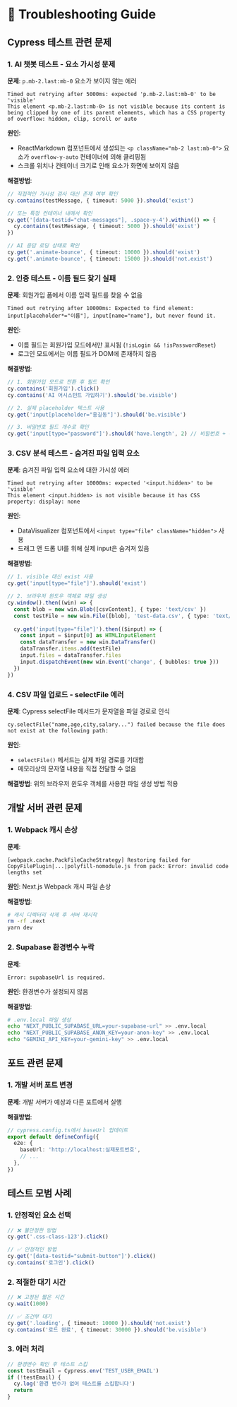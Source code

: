 # 🔧 Troubleshooting Guide

## Cypress 테스트 관련 문제

### 1. AI 챗봇 테스트 - 요소 가시성 문제

**문제**: `p.mb-2.last:mb-0` 요소가 보이지 않는 에러
```
Timed out retrying after 5000ms: expected 'p.mb-2.last:mb-0' to be 'visible'
This element <p.mb-2.last:mb-0> is not visible because its content is being clipped by one of its parent elements, which has a CSS property of overflow: hidden, clip, scroll or auto
```

**원인**: 
- ReactMarkdown 컴포넌트에서 생성되는 `<p className="mb-2 last:mb-0">` 요소가 `overflow-y-auto` 컨테이너에 의해 클리핑됨
- 스크롤 위치나 컨테이너 크기로 인해 요소가 화면에 보이지 않음

**해결방법**:
```typescript
// 직접적인 가시성 검사 대신 존재 여부 확인
cy.contains(testMessage, { timeout: 5000 }).should('exist')

// 또는 특정 컨테이너 내에서 확인
cy.get('[data-testid="chat-messages"], .space-y-4').within(() => {
  cy.contains(testMessage, { timeout: 5000 }).should('exist')
})

// AI 응답 로딩 상태로 확인
cy.get('.animate-bounce', { timeout: 10000 }).should('exist')
cy.get('.animate-bounce', { timeout: 15000 }).should('not.exist')
```

### 2. 인증 테스트 - 이름 필드 찾기 실패

**문제**: 회원가입 폼에서 이름 입력 필드를 찾을 수 없음
```
Timed out retrying after 10000ms: Expected to find element: input[placeholder*="이름"], input[name="name"], but never found it.
```

**원인**: 
- 이름 필드는 회원가입 모드에서만 표시됨 (`!isLogin && !isPasswordReset`)
- 로그인 모드에서는 이름 필드가 DOM에 존재하지 않음

**해결방법**:
```typescript
// 1. 회원가입 모드로 전환 후 필드 확인
cy.contains('회원가입').click()
cy.contains('AI 어시스턴트 가입하기').should('be.visible')

// 2. 실제 placeholder 텍스트 사용
cy.get('input[placeholder="홍길동"]').should('be.visible')

// 3. 비밀번호 필드 개수로 확인
cy.get('input[type="password"]').should('have.length', 2) // 비밀번호 + 확인
```

### 3. CSV 분석 테스트 - 숨겨진 파일 입력 요소

**문제**: 숨겨진 파일 입력 요소에 대한 가시성 에러
```
Timed out retrying after 10000ms: expected '<input.hidden>' to be 'visible'
This element <input.hidden> is not visible because it has CSS property: display: none
```

**원인**: 
- DataVisualizer 컴포넌트에서 `<input type="file" className="hidden">` 사용
- 드래그 앤 드롭 UI를 위해 실제 input은 숨겨져 있음

**해결방법**:
```typescript
// 1. visible 대신 exist 사용
cy.get('input[type="file"]').should('exist')

// 2. 브라우저 윈도우 객체로 파일 생성
cy.window().then((win) => {
  const blob = new win.Blob([csvContent], { type: 'text/csv' })
  const testFile = new win.File([blob], 'test-data.csv', { type: 'text/csv' })
  
  cy.get('input[type="file"]').then(($input) => {
    const input = $input[0] as HTMLInputElement
    const dataTransfer = new win.DataTransfer()
    dataTransfer.items.add(testFile)
    input.files = dataTransfer.files
    input.dispatchEvent(new win.Event('change', { bubbles: true }))
  })
})
```

### 4. CSV 파일 업로드 - selectFile 에러

**문제**: Cypress selectFile 메서드가 문자열을 파일 경로로 인식
```
cy.selectFile("name,age,city,salary...") failed because the file does not exist at the following path:
```

**원인**: 
- `selectFile()` 메서드는 실제 파일 경로를 기대함
- 메모리상의 문자열 내용을 직접 전달할 수 없음

**해결방법**: 위의 브라우저 윈도우 객체를 사용한 파일 생성 방법 적용

## 개발 서버 관련 문제

### 1. Webpack 캐시 손상

**문제**: 
```
[webpack.cache.PackFileCacheStrategy] Restoring failed for CopyFilePlugin|...|polyfill-nomodule.js from pack: Error: invalid code lengths set
```

**원인**: Next.js Webpack 캐시 파일 손상

**해결방법**:
```bash
# 캐시 디렉터리 삭제 후 서버 재시작
rm -rf .next
yarn dev
```

### 2. Supabase 환경변수 누락

**문제**: 
```
Error: supabaseUrl is required.
```

**원인**: 환경변수가 설정되지 않음

**해결방법**:
```bash
# .env.local 파일 생성
echo "NEXT_PUBLIC_SUPABASE_URL=your-supabase-url" >> .env.local
echo "NEXT_PUBLIC_SUPABASE_ANON_KEY=your-anon-key" >> .env.local
echo "GEMINI_API_KEY=your-gemini-key" >> .env.local
```

## 포트 관련 문제

### 1. 개발 서버 포트 변경

**문제**: 개발 서버가 예상과 다른 포트에서 실행

**해결방법**:
```typescript
// cypress.config.ts에서 baseUrl 업데이트
export default defineConfig({
  e2e: {
    baseUrl: 'http://localhost:실제포트번호',
    // ...
  },
})
```

## 테스트 모범 사례

### 1. 안정적인 요소 선택
```typescript
// ❌ 불안정한 방법
cy.get('.css-class-123').click()

// ✅ 안정적인 방법
cy.get('[data-testid="submit-button"]').click()
cy.contains('로그인').click()
```

### 2. 적절한 대기 시간
```typescript
// ❌ 고정된 짧은 시간
cy.wait(1000)

// ✅ 조건부 대기
cy.get('.loading', { timeout: 10000 }).should('not.exist')
cy.contains('로드 완료', { timeout: 30000 }).should('be.visible')
```

### 3. 에러 처리
```typescript
// 환경변수 확인 후 테스트 스킵
const testEmail = Cypress.env('TEST_USER_EMAIL')
if (!testEmail) {
  cy.log('환경 변수가 없어 테스트를 스킵합니다')
  return
}
```